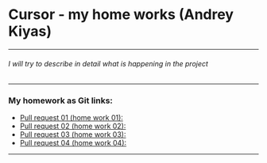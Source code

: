 # Cursor - my home works (Andrey Kiyas)
___
###### I will try to describe in detail what is happening in the project
___
### My homework as Git links:
- [Pull request 01 (home work 01):](https://github.com/andrey-kiyas/CursorHomeWorks/pull/1)
- [Pull request 02 (home work 02):](https://github.com/andrey-kiyas/CursorHomeWorks/pull/2)
- [Pull request 03 (home work 03):](https://github.com/andrey-kiyas/CursorHomeWorks/pull/3)
- [Pull request 04 (home work 04):](https://github.com/andrey-kiyas/CursorHomeWorks/pull/4)
___




